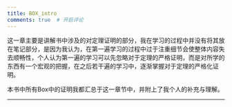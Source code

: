 ```yaml
---
title: BOX_intro
comments: true  # 开启评论
---
```

这一章主要是讲解书中涉及的对定理证明的部分，我在学习的过程中并没有将其放在笔记部分，是因为我认为，在第一遍学习的过程中过于注重细节会使整体内容失去顺畅性，个人认为第一遍的学习可以先忽略对于定理的严格证明，而是对所学的东西有一个宏观的把握，在之后若干遍的学习中，逐渐掌握对于定理的严格化证明。

本书中所有Box中的证明我都汇总于这一章节中，并附上了我个人的补充与理解。

---